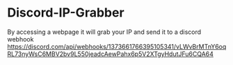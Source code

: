 # Discord-IP-Grabber
By accessing a webpage it will grab your IP and send it to a discord webhook https://discord.com/api/webhooks/1373661766395105341/vLWvBrMTnY6oqRL73nyWsC6MBV2bv9L550jeadcAewPahx6p5V2XTgyHdutJFu6CQA64
